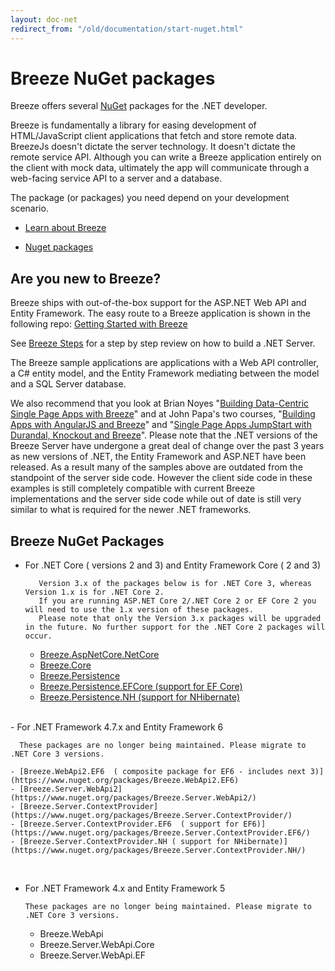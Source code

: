 ```yaml
---
layout: doc-net
redirect_from: "/old/documentation/start-nuget.html"
---
```

# Breeze NuGet packages
Breeze offers several <a href="http://nuget.org/" target="_blank">NuGet</a> packages for the .NET developer.

Breeze is fundamentally a library for easing development of HTML/JavaScript client applications that fetch and store remote data. BreezeJs doesn't dictate the server technology. It doesn't dictate the remote service API. Although you can write a Breeze application entirely on the client with mock data, ultimately the app will communicate through a web-facing service API to a server and a database.

The package (or packages) you need depend on your development scenario.

* [Learn about Breeze](#learn)

* [Nuget packages](#current)

<a name="learn"></a>

## Are you new to Breeze?

Breeze ships with out-of-the-box support for the ASP.NET Web API and Entity Framework. The easy route to a Breeze application is shown in the following repo: <a href="https://github.com/Breeze/northwind-core-ng-demo" target="_blank">Getting Started with Breeze</a>

See [Breeze Steps](https://github.com/Breeze/northwind-core-ng-demo/blob/master/STEPS.md) for a step by step review on how to build a .NET Server. 

The Breeze sample applications are applications with a Web API controller, a C# entity model, and the Entity Framework mediating between the model and a SQL Server database.

We also recommend that you look at Brian Noyes "<a href="http://www.pluralsight.com/courses/building-single-page-applications-breeze" target="_blank">Building Data-Centric Single Page Apps with Breeze</a>" and at John Papa's two courses, "<a href="http://www.pluralsight.com/training/Courses/TableOfContents/build-apps-angular-breeze" target="_blank">Building Apps with AngularJS and Breeze</a>" and "<a href="http://www.pluralsight.com/training/Courses/TableOfContents/build-apps-angular-breeze" target="_blank">Single Page Apps JumpStart with Durandal, Knockout and Breeze</a>". Please note that the .NET versions of the Breeze Server have undergone a great deal of change over the past 3 years as new versions of .NET, the Entity Framework and ASP.NET have been released.  As a result many of the samples above are outdated from the standpoint of the server side code.  However the client side code in these examples is still completely compatible with current Breeze implementations and the server side code while out of date is still very similar to what is required for the newer .NET frameworks.

<a name="current"></a>

## Breeze NuGet Packages

- For .NET Core ( versions 2 and 3) and Entity Framework Core ( 2 and 3)

         Version 3.x of the packages below is for .NET Core 3, whereas Version 1.x is for .NET Core 2.
         If you are running ASP.NET Core 2/.NET Core 2 or EF Core 2 you will need to use the 1.x version of these packages.
         Please note that only the Version 3.x packages will be upgraded in the future. No further support for the .NET Core 2 packages will occur.

    - [Breeze.AspNetCore.NetCore](https://www.nuget.org/packages/Breeze.AspNetCore.NetCore/)
    - [Breeze.Core](https://www.nuget.org/packages/Breeze.Core/)
    - [Breeze.Persistence](https://www.nuget.org/packages/Breeze.Persistence/)
    - [Breeze.Persistence.EFCore (support for EF Core)](https://www.nuget.org/packages/Breeze.Persistence.EFCore/)
    - [Breeze.Persistence.NH (support for NHibernate)](https://www.nuget.org/packages/Breeze.Persistence.NH/)

<br>
- For .NET Framework 4.7.x  and Entity Framework 6 

      These packages are no longer being maintained. Please migrate to .NET Core 3 versions.

    - [Breeze.WebApi2.EF6  ( composite package for EF6 - includes next 3)](https://www.nuget.org/packages/Breeze.WebApi2.EF6)
    - [Breeze.Server.WebApi2](https://www.nuget.org/packages/Breeze.Server.WebApi2/)
    - [Breeze.Server.ContextProvider](https://www.nuget.org/packages/Breeze.Server.ContextProvider/)
    - [Breeze.Server.ContextProvider.EF6  ( support for EF6)](https://www.nuget.org/packages/Breeze.Server.ContextProvider.EF6/)
    - [Breeze.Server.ContextProvider.NH ( support for NHibernate)](https://www.nuget.org/packages/Breeze.Server.ContextProvider.NH/)
    
<br>    
  
- For .NET Framework 4.x and Entity Framework 5   

      These packages are no longer being maintained. Please migrate to .NET Core 3 versions.

     - Breeze.WebApi
     - Breeze.Server.WebApi.Core
     - Breeze.Server.WebApi.EF

